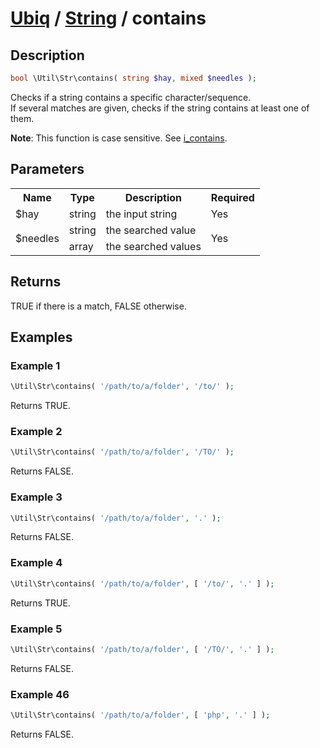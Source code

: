 [Ubiq](../index.md) / [String](../index.md#string) / contains
======


Description
-------- 

```php
bool \Util\Str\contains( string $hay, mixed $needles );
```

Checks if a string contains a specific character/sequence. <br>
If several matches are given, checks if the string contains at least one of them.

**Note**: This function is case sensitive. See [i_contains](./i_contains.md).



Parameters
--------

<table>
	<tr>
		<th>Name</th>
		<th>Type</th>
		<th>Description</th>
		<th>Required</th>
	</tr>
	<tr>
		<td>$hay</td>
		<td>string</td>
		<td>the input string</td>
		<td>Yes</td>
	</tr>
	<tr>
		<td rowspan="2">$needles</td>
		<td>string</td>
		<td>the searched value</td>
		<td rowspan="2">Yes</td>
	</tr>
	<tr>
		<td>array</td>
		<td>the searched values</td>
	</tr>
</table>



Returns
--------

TRUE if there is a match, FALSE otherwise.



Examples
--------

### Example 1

```php
\Util\Str\contains( '/path/to/a/folder', '/to/' );
```
Returns TRUE.

### Example 2

```php
\Util\Str\contains( '/path/to/a/folder', '/TO/' );
```
Returns FALSE.

### Example 3

```php
\Util\Str\contains( '/path/to/a/folder', '.' );
```
Returns FALSE.

### Example 4

```php
\Util\Str\contains( '/path/to/a/folder', [ '/to/', '.' ] );
```
Returns TRUE.

### Example 5

```php
\Util\Str\contains( '/path/to/a/folder', [ '/TO/', '.' ] );
```
Returns FALSE.

### Example 46

```php
\Util\Str\contains( '/path/to/a/folder', [ 'php', '.' ] );
```
Returns FALSE.
